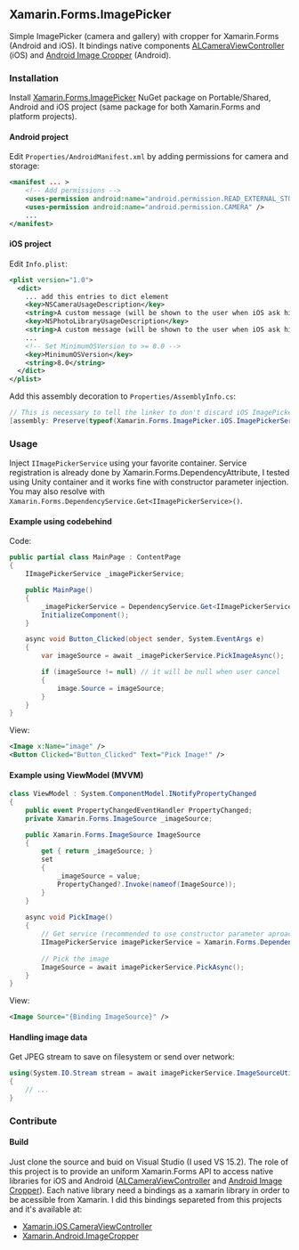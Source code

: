 ## Xamarin.Forms.ImagePicker

Simple ImagePicker (camera and gallery) with cropper for Xamarin.Forms (Android and iOS). It bindings native components [ALCameraViewController](https://github.com/AlexLittlejohn/ALCameraViewController) (iOS) and [Android Image Cropper](https://github.com/ArthurHub/Android-Image-Cropper) (Android).

### Installation

Install [Xamarin.Forms.ImagePicker](https://www.nuget.org/packages/Xamarin.Forms.ImagePicker/) NuGet package on Portable/Shared, Android and iOS project (same package for both Xamarin.Forms and platform projects).

#### Android project

Edit `Properties/AndroidManifest.xml` by adding permissions for camera and storage:

```xml
<manifest ... >
    <!-- Add permissions -->
    <uses-permission android:name="android.permission.READ_EXTERNAL_STORAGE" />
    <uses-permission android:name="android.permission.CAMERA" />
    ...
</manifest>
```

#### iOS project

Edit `Info.plist`:

```xml
<plist version="1.0">
  <dict>
    ... add this entries to dict element
    <key>NSCameraUsageDescription</key>
    <string>A custom message (will be shown to the user when iOS ask him for permission to access camera).</string>
    <key>NSPhotoLibraryUsageDescription</key>
    <string>A custom message (will be shown to the user when iOS ask him for permission to access photo library).</string>
    ...
    <!-- Set MinimumOSVersion to >= 8.0 -->
    <key>MinimumOSVersion</key>
    <string>8.0</string> 
  </dict>
</plist> 
```

Add this assembly decoration to `Properties/AssemblyInfo.cs`:

```cs
// This is necessary to tell the linker to don't discard iOS ImagePickerService implementation
[assembly: Preserve(typeof(Xamarin.Forms.ImagePicker.iOS.ImagePickerService), AllMembers = true)]
```

### Usage

Inject `IImagePickerService` using your favorite container. Service registration is already done by Xamarin.Forms.DependencyAttribute, I tested using Unity container and it works fine with constructor parameter injection. You may also resolve with `Xamarin.Forms.DependencyService.Get<IImagePickerService>()`.

#### Example using codebehind

Code:

```cs
public partial class MainPage : ContentPage
{
    IImagePickerService _imagePickerService;

    public MainPage()
    {
        _imagePickerService = DependencyService.Get<IImagePickerService>();
        InitializeComponent();
    }

    async void Button_Clicked(object sender, System.EventArgs e)
    {
        var imageSource = await _imagePickerService.PickImageAsync();

        if (imageSource != null) // it will be null when user cancel
        {
            image.Source = imageSource;
        }
    }
}
```

View:

```xml
<Image x:Name="image" />
<Button Clicked="Button_Clicked" Text="Pick Image!" />
```

#### Example using ViewModel (MVVM)

```cs
class ViewModel : System.ComponentModel.INotifyPropertyChanged
{
    public event PropertyChangedEventHandler PropertyChanged;
    private Xamarin.Forms.ImageSource _imageSource;

    public Xamarin.Forms.ImageSource ImageSource 
    { 
        get { return _imageSource; }
        set
        {
            _imageSource = value;
            PropertyChanged?.Invoke(nameof(ImageSource));
        }
    }
  
    async void PickImage() 
    {
        // Get service (recommended to use constructor parameter aproach instead)
        IImagePickerService imagePickerService = Xamarin.Forms.DependencyService.Get<IImagePickerService>();
    
        // Pick the image
        ImageSource = await imagePickerService.PickAsync();
    }
}
```

View:

```xml
<Image Source="{Binding ImageSource}" />
```

#### Handling image data

Get JPEG stream to save on filesystem or send over network: 

```cs
using(System.IO.Stream stream = await imagePickerService.ImageSourceUtility.ToJpegStreamAsync(imageSource))
{
    // ...
}
```

### Contribute

#### Build

Just clone the source and buid on Visual Studio (I used VS 15.2). The role of this project is to provide an uniform Xamarin.Forms API to access native libraries for iOS and Android ([ALCameraViewController](https://github.com/AlexLittlejohn/ALCameraViewController) and [Android Image Cropper](https://github.com/ArthurHub/Android-Image-Cropper)). Each native library need a bindings as a xamarin library in order to be acessible from Xamarin. I did this bindings separeted from this projects and it's available at: 
- [Xamarin.iOS.CameraViewController](https://github.com/matheusneder/Xamarin.iOS.CameraViewController)
- [Xamarin.Android.ImageCropper](https://github.com/matheusneder/Xamarin.Android.ImageCropper)
